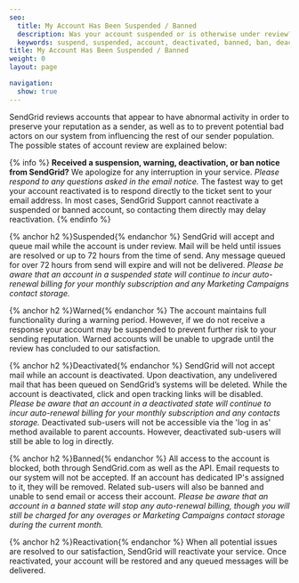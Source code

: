 ```yaml
---
seo:
  title: My Account Has Been Suspended / Banned
  description: Was your account suspended or is otherwise under review? Learn more here...
  keywords: suspend, suspended, account, deactivated, banned, ban, deactivate, warn, warning, access, compromise, reactivate, stopped, stop, reactivated, turn, frozen, under, review
title: My Account Has Been Suspended / Banned
weight: 0
layout: page

navigation:
  show: true
---
```

SendGrid reviews accounts that appear to have abnormal activity in order to preserve your reputation as a sender, as well as to to prevent potential bad actors on our system from influencing the rest of our sender population. The possible states of account review are explained below:  

{% info %}
**Received a suspension, warning, deactivation, or ban notice from SendGrid?** We apologize for any interruption in your service. _Please respond to any questions asked in the email notice._ The fastest way to get your account reactivated is to respond directly to the ticket sent to your email address. In most cases, SendGrid Support cannot reactivate a suspended or banned account, so contacting them directly may delay reactivation. 
{% endinfo %}
  
{% anchor h2 %}Suspended{% endanchor %}
SendGrid will accept and queue mail while the account is under review. Mail will be held until issues are resolved or up to 72 hours from the time of send. Any message queued for over 72 hours from send will expire and will not be delivered. _Please be aware that an account in a suspended state will continue to incur auto-renewal billing for your monthly subscription and any Marketing Campaigns contact storage._

{% anchor h2 %}Warned{% endanchor %}
The account maintains full functionality during a warning period. However, if we do not receive a response your account may be suspended to prevent further risk to your sending reputation. Warned accounts will be unable to upgrade until the review has concluded to our satisfaction.

{% anchor h2 %}Deactivated{% endanchor %}
SendGrid will not accept mail while an account is deactivated. Upon deactivation, any undelivered mail that has been queued on SendGrid’s systems will be deleted. While the account is deactivated, click and open tracking links will be disabled. _Please be aware that an account in a deactivated state will continue to incur auto-renewal billing for your monthly subscription and any contacts storage._ Deactivated sub-users will not be accessible via the 'log in as' method available to parent accounts. However, deactivated sub-users will still be able to log in directly.

{% anchor h2 %}Banned{% endanchor %}
All access to the account is blocked, both through SendGrid.com as well as the API. Email requests to our system will not be accepted. If an account has dedicated IP's assigned to it, they will be removed. Related sub-users will also be banned and unable to send email or access their account. _Please be aware that an account in a banned state will stop any auto-renewal billing, though you will still be charged for any overages or Marketing Campaigns contact storage during the current month._  
  
{% anchor h2 %}Reactivation{% endanchor %}
When all potential issues are resolved to our satisfaction, SendGrid will reactivate your service. Once reactivated, your account will be restored and any queued messages will be delivered.



